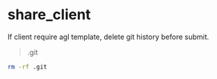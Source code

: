 # share_client

If client require agl template, delete git history before submit.

> .git

```sh
rm -rf .git
```